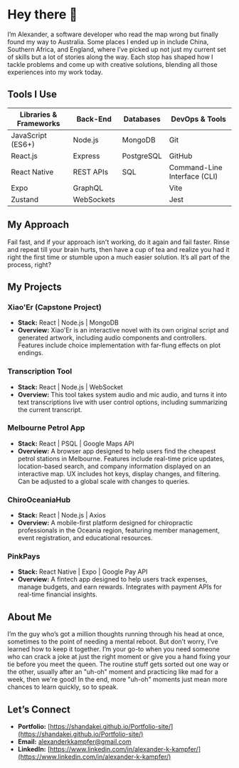 # Hey there 👋

I’m Alexander, a software developer who read the map wrong but finally found my way to Australia. Some places I ended up in include China, Southern Africa, and England, where I’ve picked up not just my current set of skills but a lot of stories along the way. Each stop has shaped how I tackle problems and come up with creative solutions, blending all those experiences into my work today.

## Tools I Use

| Libraries & Frameworks  | Back-End       | Databases     | DevOps & Tools             |
| ----------------------- | -------------- | ------------- | -------------------------- |
| JavaScript (ES6+)       | Node.js        | MongoDB       | Git                        |
| React.js                | Express        | PostgreSQL    | GitHub                     |
| React Native            | REST APIs      | SQL           | Command-Line Interface (CLI) |
| Expo                    | GraphQL        |               | Vite                       |
| Zustand                 | WebSockets     |               | Jest                       |

## My Approach

Fail fast, and if your approach isn't working, do it again and fail faster. Rinse and repeat till your brain hurts, then have a cup of tea and realize you had it right the first time or stumble upon a much easier solution. It’s all part of the process, right?

## My Projects

### **Xiao'Er (Capstone Project)**
- **Stack:** React | Node.js | MongoDB
- **Overview:** Xiao'Er is an interactive novel with its own original script and generated artwork, including audio components and controllers. Features include choice implementation with far-flung effects on plot endings.

### **Transcription Tool**
- **Stack:** React | Node.js | WebSocket
- **Overview:** This tool takes system audio and mic audio, and turns it into text transcriptions live with user control options, including summarizing the current transcript.

### **Melbourne Petrol App**
- **Stack:** React | PSQL | Google Maps API
- **Overview:** A browser app designed to help users find the cheapest petrol stations in Melbourne. Features include real-time price updates, location-based search, and company information displayed on an interactive map. UX includes hot keys, display changes, and filtering. Can be adjusted to a global scale with changes to queries.

### **ChiroOceaniaHub**
- **Stack:** React | Node.js | Axios
- **Overview:** A mobile-first platform designed for chiropractic professionals in the Oceania region, featuring member management, event registration, and educational resources.

### **PinkPays**
- **Stack:** React Native | Expo | Google Pay API
- **Overview:** A fintech app designed to help users track expenses, manage budgets, and earn rewards. Integrates with payment APIs for real-time financial insights.

## About Me

I’m the guy who’s got a million thoughts running through his head at once, sometimes to the point of needing a mental reboot. But don’t worry, I’ve learned how to keep it together. I’m your go-to when you need someone who can crack a joke at just the right moment or give you a hand fixing your tie before you meet the queen. The routine stuff gets sorted out one way or the other, usually after an "uh-oh" moment and practicing like mad for a week, then we're good! In the end, more "uh-oh" moments just mean more chances to learn quickly, so to speak.

## Let’s Connect

- **Portfolio:** [https://shandakei.github.io/Portfolio-site/](https://shandakei.github.io/Portfolio-site/)
- **Email:** [alexanderkkampfer@gmail.com](mailto:alexanderkkampfer@gmail.com)
- **LinkedIn:** [https://www.linkedin.com/in/alexander-k-kampfer/](https://www.linkedin.com/in/alexander-k-kampfer/)
